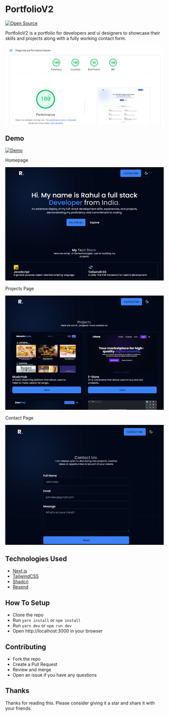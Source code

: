 # PortfolioV2

[![Open Source](https://img.shields.io/badge/open%20source-yes-green)](https://github.com/rahulverma/PortfolioV2)

PortfolioV2 is a portfolio for developers and ui designers to showcase their skills and projects along with a fully working contact form.

![insits](/public/insits.png)

## Demo

[![Demo](https://img.shields.io/badge/Demo-https--rahul.eu.org-green)](https://rahul.eu.org)

Homepage

![Homepage](/public/homepage.png)

Projects Page

![Projects Page](/public/projects-page.png)

Contact Page

![Contact Page](/public/contact-page.png)

## Technologies Used

- [Next.js](https://nextjs.org/)
- [TailwindCSS](https://tailwindcss.com/)
- [Shadcn](https://ui.shadcn.com/)
- [Resend](https://www.resend.com/)

## How To Setup

- Clone the repo
- Run `yarn install` or `npm install`
- Run `yarn dev` or `npm run dev`
- Open http://localhost:3000 in your browser

## Contributing

- Fork the repo
- Create a Pull Request
- Review and merge
- Open an issue if you have any questions

## Thanks

Thanks for reading this. Please consider giving it a star and share it with your friends.

